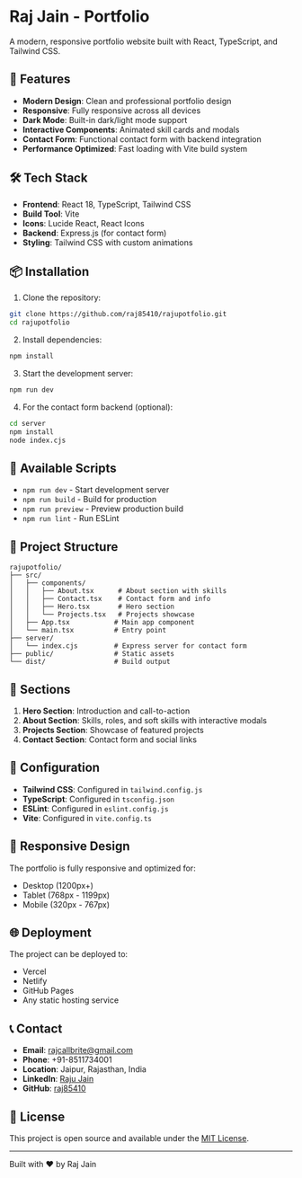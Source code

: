 # Raj Jain - Portfolio

A modern, responsive portfolio website built with React, TypeScript, and Tailwind CSS.

## 🚀 Features

- **Modern Design**: Clean and professional portfolio design
- **Responsive**: Fully responsive across all devices
- **Dark Mode**: Built-in dark/light mode support
- **Interactive Components**: Animated skill cards and modals
- **Contact Form**: Functional contact form with backend integration
- **Performance Optimized**: Fast loading with Vite build system

## 🛠️ Tech Stack

- **Frontend**: React 18, TypeScript, Tailwind CSS
- **Build Tool**: Vite
- **Icons**: Lucide React, React Icons
- **Backend**: Express.js (for contact form)
- **Styling**: Tailwind CSS with custom animations

## 📦 Installation

1. Clone the repository:
```bash
git clone https://github.com/raj85410/rajupotfolio.git
cd rajupotfolio
```

2. Install dependencies:
```bash
npm install
```

3. Start the development server:
```bash
npm run dev
```

4. For the contact form backend (optional):
```bash
cd server
npm install
node index.cjs
```

## 🚀 Available Scripts

- `npm run dev` - Start development server
- `npm run build` - Build for production
- `npm run preview` - Preview production build
- `npm run lint` - Run ESLint

## 📁 Project Structure

```
rajupotfolio/
├── src/
│   ├── components/
│   │   ├── About.tsx      # About section with skills
│   │   ├── Contact.tsx    # Contact form and info
│   │   ├── Hero.tsx       # Hero section
│   │   └── Projects.tsx   # Projects showcase
│   ├── App.tsx           # Main app component
│   └── main.tsx          # Entry point
├── server/
│   └── index.cjs         # Express server for contact form
├── public/               # Static assets
└── dist/                 # Build output
```

## 🎨 Sections

1. **Hero Section**: Introduction and call-to-action
2. **About Section**: Skills, roles, and soft skills with interactive modals
3. **Projects Section**: Showcase of featured projects
4. **Contact Section**: Contact form and social links

## 🔧 Configuration

- **Tailwind CSS**: Configured in `tailwind.config.js`
- **TypeScript**: Configured in `tsconfig.json`
- **ESLint**: Configured in `eslint.config.js`
- **Vite**: Configured in `vite.config.ts`

## 📱 Responsive Design

The portfolio is fully responsive and optimized for:
- Desktop (1200px+)
- Tablet (768px - 1199px)
- Mobile (320px - 767px)

## 🌐 Deployment

The project can be deployed to:
- Vercel
- Netlify
- GitHub Pages
- Any static hosting service

## 📞 Contact

- **Email**: rajcallbrite@gmail.com
- **Phone**: +91-8511734001
- **Location**: Jaipur, Rajasthan, India
- **LinkedIn**: [Raju Jain](https://www.linkedin.com/in/raju-jain-0a5466280/)
- **GitHub**: [raj85410](https://github.com/raj85410)

## 📄 License

This project is open source and available under the [MIT License](LICENSE).

---

Built with ❤️ by Raj Jain
